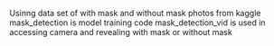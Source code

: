 Usinng data set of with mask and without mask photos from kaggle 
mask_detection is model training code
mask_detection_vid is used in accessing camera and revealing with mask or without mask
